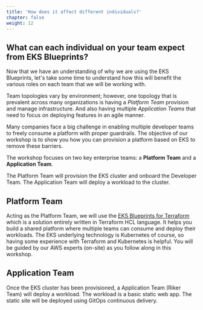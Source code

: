 ```yaml
---
title: 'How does it affect different individuals?'
chapter: false
weight: 12
---
```


## What can each individual on your team expect from EKS Blueprints?

Now that we have an understanding of why we are using the EKS Blueprints, let's take some time to understand how this will benefit the various roles on each team that we will be working with.

Team topologies vary by environment; however, one topology that is prevalent across many organizations is having a _Platform Team_ provision and manage infrastructure. And also having multiple _Application Teams_ that need to focus on deploying features in an agile manner.

Many companies face a big challenge in enabling multiple developer teams to freely consume a platform with proper guardrails. The objective of our workshop is to show you how you can provision a platform based on EKS to remove these barriers.

The workshop focuses on two key enterprise teams: a **Platform Team** and a **Application Team**.

The Platform Team will provision the EKS cluster and onboard the Developer Team. The Application Team will deploy a workload to the cluster.

## Platform Team

Acting as the Platform Team, we will use the [EKS Blueprints for Terraform](https://github.com/aws-ia/terraform-aws-eks-blueprints) which is a solution entirely written in Terraform HCL language. It helps you build a shared platform where multiple teams can consume and deploy their workloads. The EKS underlying technology is Kubernetes of course, so having some experience with Terraform and Kubernetes is helpful. You will be guided by our AWS experts (on-site) as you follow along in this workshop.

## Application Team

Once the EKS cluster has been provisioned, a Application Team (Riker Team) will deploy a workload. The workload is a basic static web app. The static site will be deployed using GitOps continuous delivery.
